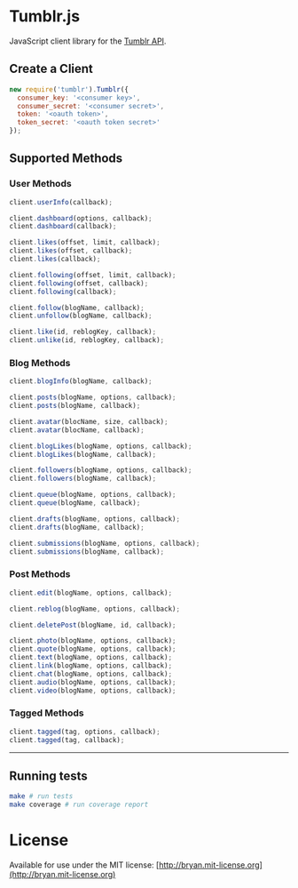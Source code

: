 # Tumblr.js
JavaScript client library for the
[Tumblr API](http://www.tumblr.com/docs/en/api/v2).

## Create a Client

``` javascript
new require('tumblr').Tumblr({
  consumer_key: '<consumer key>',
  consumer_secret: '<consumer secret>',
  token: '<oauth token>',
  token_secret: '<oauth token secret>'
});
```

## Supported Methods

### User Methods

``` javascript
client.userInfo(callback);

client.dashboard(options, callback);
client.dashboard(callback);

client.likes(offset, limit, callback);
client.likes(offset, callback);
client.likes(callback);

client.following(offset, limit, callback);
client.following(offset, callback);
client.following(callback);

client.follow(blogName, callback);
client.unfollow(blogName, callback);

client.like(id, reblogKey, callback);
client.unlike(id, reblogKey, callback);
```

### Blog Methods

``` javascript
client.blogInfo(blogName, callback);

client.posts(blogName, options, callback);
client.posts(blogName, callback);

client.avatar(blocName, size, callback);
client.avatar(blocName, callback);

client.blogLikes(blogName, options, callback);
client.blogLikes(blogName, callback);

client.followers(blogName, options, callback);
client.followers(blogName, callback);

client.queue(blogName, options, callback);
client.queue(blogName, callback);

client.drafts(blogName, options, callback);
client.drafts(blogName, callback);

client.submissions(blogName, options, callback);
client.submissions(blogName, callback);
```

### Post Methods

``` javascript
client.edit(blogName, options, callback);

client.reblog(blogName, options, callback);

client.deletePost(blogName, id, callback);

client.photo(blogName, options, callback);
client.quote(blogName, options, callback);
client.text(blogName, options, callback);
client.link(blogName, options, callback);
client.chat(blogName, options, callback);
client.audio(blogName, options, callback);
client.video(blogName, options, callback);
```

### Tagged Methods

``` javascript
client.tagged(tag, options, callback);
client.tagged(tag, callback);
```

---

## Running tests

``` bash
make # run tests
make coverage # run coverage report
```

# License

Available for use under the MIT license: [http://bryan.mit-license.org](http://bryan.mit-license.org)
